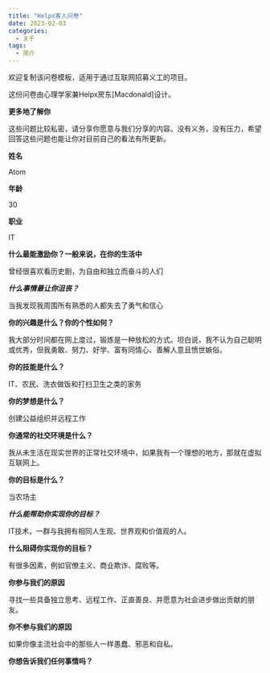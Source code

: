 ```yaml
---
title: "Helpx客人问卷"
date: 2023-02-03
categories:
  - 关于
tags:
  - 简介
---
```



欢迎复制该问卷模板，适用于通过互联网招募义工的项目。

这份问卷由心理学家兼Helpx房东[Macdonald]设计。

**更多地了解你**

这些问题比较私密，请分享你愿意与我们分享的内容。没有义务，没有压力，希望回答这些问题也能让你对目前自己的看法有所更新。


**姓名**

Atom

**年龄**

30

**职业**

IT

**什么最能激励你？一般来说，在你的生活中**

曾经很喜欢看历史剧，为自由和独立而奋斗的人们

**_什么事情最让你沮丧？_**

当我发现我周围所有熟悉的人都失去了勇气和信心

**你的兴趣是什么？你的个性如何？**

我大部分时间都在网上度过，锻炼是一种放松的方式。坦白说，我不认为自己聪明或优秀，但我勇敢、努力、好学、富有同情心、善解人意且愤世嫉俗。

**你的技能是什么？**

IT、农民、洗衣做饭和打扫卫生之类的家务

**你的梦想是什么？**

创建公益组织并远程工作

**你通常的社交环境是什么？**

我从未生活在现实世界的正常社交环境中，如果我有一个理想的地方，那就在虚拟互联网上。

**你的目标是什么？**

当农场主

**_什么能帮助你实现你的目标？_**

IT技术，一群与我拥有相同人生观、世界观和价值观的人。

**什么阻碍你实现你的目标？**

有很多因素，例如官僚主义、商业欺诈、腐败等。

**你参与我们的原因**

寻找一些具备独立思考、远程工作、正直善良、并愿意为社会进步做出贡献的朋友。

**你不参与我们的原因**

如果你像主流社会中的那些人一样愚蠢、邪恶和自私。

**你想告诉我们任何事情吗？**

